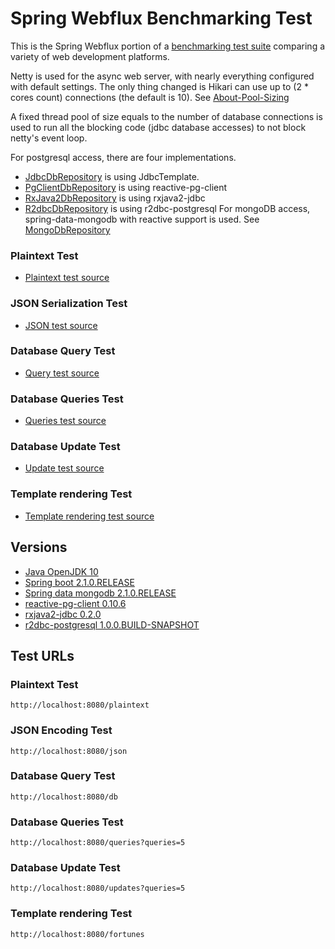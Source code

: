 # Spring Webflux Benchmarking Test

This is the Spring Webflux portion of a [benchmarking test suite](../) comparing a variety of web development platforms.

Netty is used for the async web server, with nearly everything configured with default settings. The only thing changed is Hikari can use up to (2 * cores count) connections (the default is 10). See [About-Pool-Sizing](https://github.com/brettwooldridge/HikariCP/wiki/About-Pool-Sizing)

A fixed thread pool of size equals to the number of database connections is used to run all the blocking code (jdbc database accesses) to not block netty's event loop.

For postgresql access, there are four implementations.
* [JdbcDbRepository](src/main/java/benchmark/JdbcDbRepository.java) is using JdbcTemplate.
* [PgClientDbRepository](src/main/java/benchmark/PgClientDbRepository.java) is using reactive-pg-client
* [RxJava2DbRepository](src/main/java/benchmark/RxJava2DbRepository.java) is using rxjava2-jdbc
* [R2dbcDbRepository](src/main/java/benchmark/R2dbcDbRepository.java) is using r2dbc-postgresql
For mongoDB access, spring-data-mongodb with reactive support is used. See [MongoDbRepository](src/main/java/benchmark/MongoDbRepository.java)

### Plaintext Test

* [Plaintext test source](src/main/java/benchmark/web/WebfluxRouter.java)

### JSON Serialization Test

* [JSON test source](src/main/java/benchmark/web/WebfluxRouterr.java)

### Database Query Test

* [Query test source](src/main/java/benchmark/web/WebfluxRouter.java)

### Database Queries Test

* [Queries test source](src/main/java/benchmark/web/WebfluxRouter.java)

### Database Update Test

* [Update test source](src/main/java/benchmark/web/WebfluxRouter.java)

### Template rendering Test

* [Template rendering test source](src/main/java/benchmark/web/WebfluxRouter.java)

## Versions

* [Java OpenJDK 10](http://openjdk.java.net/)
* [Spring boot 2.1.0.RELEASE](https://spring.io/projects/spring-boot)
* [Spring data mongodb 2.1.0.RELEASE](https://projects.spring.io/spring-data-mongodb/)
* [reactive-pg-client 0.10.6](https://github.com/reactiverse/reactive-pg-client)
* [rxjava2-jdbc 0.2.0](https://github.com/davidmoten/rxjava2-jdbc)
* [r2dbc-postgresql 1.0.0.BUILD-SNAPSHOT](https://github.com/r2dbc/r2dbc-postgresql)

## Test URLs

### Plaintext Test

    http://localhost:8080/plaintext

### JSON Encoding Test

    http://localhost:8080/json

### Database Query Test

    http://localhost:8080/db

### Database Queries Test

    http://localhost:8080/queries?queries=5

### Database Update Test

    http://localhost:8080/updates?queries=5

### Template rendering Test

    http://localhost:8080/fortunes
